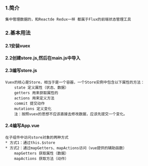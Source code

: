 ### 1.简介
	集中管理数据的，和Reactde Redux一样 都属于Flux的前端状态管理工具

### 2.基本用法

#### 2.1安装vuex

#### 2.2创建store.js,然后在main.js中导入

#### 2.3编写store.js
	Vuex的核心是Store，相当于是一个容器，一个Store实例中包含以下属性的方法：
		state 定义属性（状态、数据）
		getters 用来获取属性的
		actions 用来定义方法
		commit 提交动作
		mutations 定义变化
		注：按照vuex的思想不应该直接去修改数据，应该先提交一个变化。



#### 2.4编写App.vue
	在子组件中访问store对象的两种方式
	* 方式1：通过this.$store
	* 方式2：通过mapGetters、mapActions访问（vue提供的辅助函数）
		mapGetters 获取属性（数据）
		mapActions 获取方法（动作）

